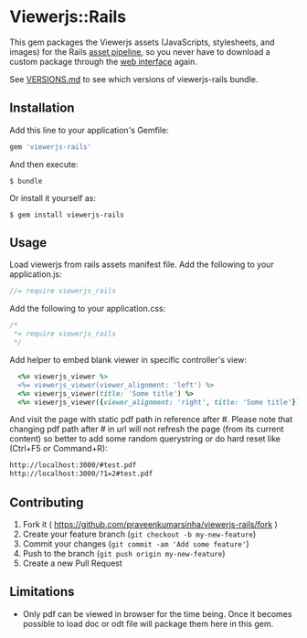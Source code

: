 # Viewerjs::Rails

This gem packages the Viewerjs assets (JavaScripts, stylesheets, and images) for the Rails [asset pipeline](http://guides.rubyonrails.org/asset_pipeline.html), so you never have to download a custom package through the [web interface](http://viewerjs.org/getit/) again.

See [VERSIONS.md](/lib/viewerjs/rails/version.rb) to see which versions of viewerjs-rails bundle.

## Installation

Add this line to your application's Gemfile:

```ruby
gem 'viewerjs-rails'
```

And then execute:

    $ bundle

Or install it yourself as:

    $ gem install viewerjs-rails

## Usage

Load viewerjs from rails assets manifest file.
Add the following to your application.js:

```javascript
//= require viewerjs_rails
```

Add the following to your application.css:

```css
/*
 *= require viewerjs_rails
 */
```

Add helper to embed blank viewer in specific controller's view:

```rb
  <%= viewerjs_viewer %>
  <%= viewerjs_viewer(viewer_alignment: 'left') %>
  <%= viewerjs_viewer(title: 'Some title') %>
  <%= viewerjs_viewer({viewer_alignment: 'right', title: 'Some title'}) %>
```

And visit the page with static pdf path in reference after #. Please note that changing pdf path after # in url will not
refresh the page (from its current content) so better to add some random querystring or do hard reset like (Ctrl+F5 or Command+R):

```html
http://localhost:3000/#test.pdf
http://localhost:3000/?1=2#test.pdf
```

## Contributing

1. Fork it ( https://github.com/praveenkumarsinha/viewerjs-rails/fork )
2. Create your feature branch (`git checkout -b my-new-feature`)
3. Commit your changes (`git commit -am 'Add some feature'`)
4. Push to the branch (`git push origin my-new-feature`)
5. Create a new Pull Request

## Limitations

*   Only pdf can be viewed in browser for the time being. Once it becomes possible to load doc or odt file will package
    them here in this gem.
